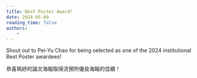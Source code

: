 ```yaml
---
title: Best Poster Award! 
date: 2024-05-09
reading_time: false
authors:
    -
---
```

Shout out to Pei-Yu Chao for being selected as one of the 2024 institutional Best Poster awardees!
<!--more-->
恭喜珮妤的論文海報取得流預所優良海報的佳績！
